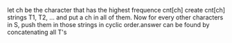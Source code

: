 let ch be the character that has the highest frequence cnt[ch]
​
create cnt[ch] strings T1, T2, ... and put a ch in all of them. Now for every other characters in S, push them in those strings in cyclic order.
​
answer can be found by concatenating all T's